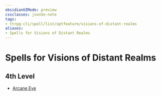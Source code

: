 ```yaml
---
obsidianUIMode: preview
cssclasses: json5e-note
tags:
- ttrpg-cli/spell/list/optfeature/visions-of-distant-realms
aliases:
- Spells for Visions of Distant Realms
---
```

# Spells for Visions of Distant Realms

## 4th Level

- [Arcane Eye](/3-Mechanics/CLI/spells/arcane-eye-xphb.md "XPHB")